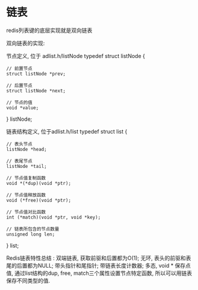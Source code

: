 # 链表

redis列表键的底层实现就是双向链表

双向链表的实现:

节点定义, 位于 adlist.h/listNode
typedef struct listNode {

    // 前置节点
    struct listNode *prev;

    // 后置节点
    struct listNode *next;

    // 节点的值
    void *value;

} listNode;

链表结构定义, 位于adlist.h/list
typedef struct list {

    // 表头节点
    listNode *head;

    // 表尾节点
    listNode *tail;

    // 节点值复制函数
    void *(*dup)(void *ptr);

    // 节点值释放函数
    void (*free)(void *ptr);

    // 节点值对比函数
    int (*match)(void *ptr, void *key);

    // 链表所包含的节点数量
    unsigned long len;

} list;
    
Redis链表特性总结 :
双端链表, 获取前驱和后置都为O(1);
无环, 表头的前驱和表尾的后置都为NULL;
带头指针和尾指针;
带链表长度计数器;
多态,  void * 保存点值,  通过list结构的dup, free, match三个属性设置节点特定函数, 所以可以用链表保存不同类型的值.
